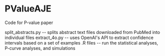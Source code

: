 # PValueAJE
Code for P-value paper 

split_abstracts.py -- splits abstract text files downloaded from PubMed into individual files
extract_4o.py -- uses OpenAI's API to extract confidence intervals based on a set of examples
.R files -- run the statistical analyses, P-curve analyses, and simulations
